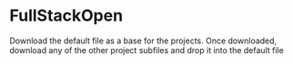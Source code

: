 ﻿# FullStackOpen

Download the default file as a base for the projects.
Once downloaded, download any of the other project subfiles and drop it into the default file
